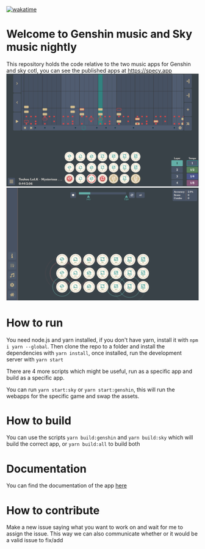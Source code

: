 [![wakatime](https://wakatime.com/badge/user/f0147aa6-69b8-4142-806c-050d6fee026e/project/68da356a-cd0b-40cb-996c-0799e406179f.svg)](https://wakatime.com/badge/user/f0147aa6-69b8-4142-806c-050d6fee026e/project/68da356a-cd0b-40cb-996c-0799e406179f)
# Welcome to Genshin music and Sky music nightly

This repository holds the code relative to the two music apps for Genshin and sky cotl, you can see the published apps at https://specy.app
![Composer](docs/assets/composer.png)
![Player](docs/assets/player.png)

# How to run
You need node.js and yarn installed, if you don't have yarn, install it with `npm i yarn --global`.
Then clone the repo to a folder and install the dependencies with `yarn install`, once installed, run the development server with `yarn start`

There are 4 more scripts which might be useful, run as a specific app and build as a specific app.

You can run `yarn start:sky` or `yarn start:genshin`, this will run the webapps for the specific game and swap the assets. 

# How to build

You can use the scripts `yarn build:genshin` and `yarn build:sky` which will build the correct app, or `yarn build:all` to build both

# Documentation
You can find the documentation of the app [here](https://github.com/Specy/genshin-music/wiki)

# How to contribute
Make a new issue saying what you want to work on and wait for me to assign the issue. This way we can also communicate whether or it would be a valid issue to fix/add

